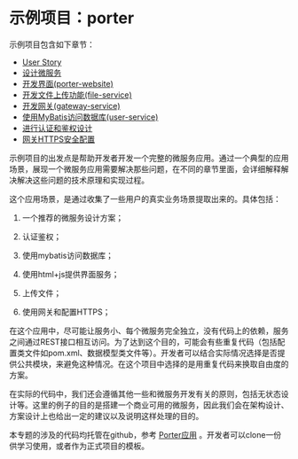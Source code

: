# 示例项目：porter

示例项目包含如下章节：

  * [User Story](application-porter/user-story.md)
  * [设计微服务](application-porter/design.md)
  * [开发界面\(porter-website\)](application-porter/porter-website.md)
  * [开发文件上传功能\(file-service\)](application-porter/file-service.md)
  * [开发网关\(gateway-service\)](application-porter/gateway-service.md)
  * [使用MyBatis访问数据库\(user-service\)](application-porter/user-service.md)
  * [进行认证和鉴权设计](application-porter/authentication.md)
  * [网关HTTPS安全配置](application-porter/https.md)

示例项目的出发点是帮助开发者开发一个完整的微服务应用。通过一个典型的应用场景，展现一个微服务应用需要解决那些问题，在不同的章节里面，会详细解释解决解决这些问题的技术原理和实现过程。

这个应用场景，是通过收集了一些用户的真实业务场景提取出来的。具体包括：

1. 一个推荐的微服务设计方案；

2. 认证鉴权；

3. 使用mybatis访问数据库；

4. 使用html+js提供界面服务；

5. 上传文件；

6. 使用网关和配置HTTPS；

在这个应用中，尽可能让服务小、每个微服务完全独立，没有代码上的依赖，服务之间通过REST接口相互访问。为了达到这个目的，可能会有些重复代码（包括配置类文件如pom.xml、数据模型类文件等）。开发者可以结合实际情况选择是否提供公共模块，来避免这种情况。在这个项目中选择的是用重复代码来换取自由度的方案。

在实际的代码中，我们还会遵循其他一些和微服务开发有关的原则，包括无状态设计等。这里的例子的目的是搭建一个商业可用的微服务，因此我们会在架构设计、方案设计上也给出一定的建议以及说明这样处理的目的。

本专题的涉及的代码均托管在github，参考 [Porter应用](https://github.com/apache/servicecomb-samples/tree/master/porter_lightweight) 。开发者可以clone一份供学习使用，或者作为正式项目的模板。

